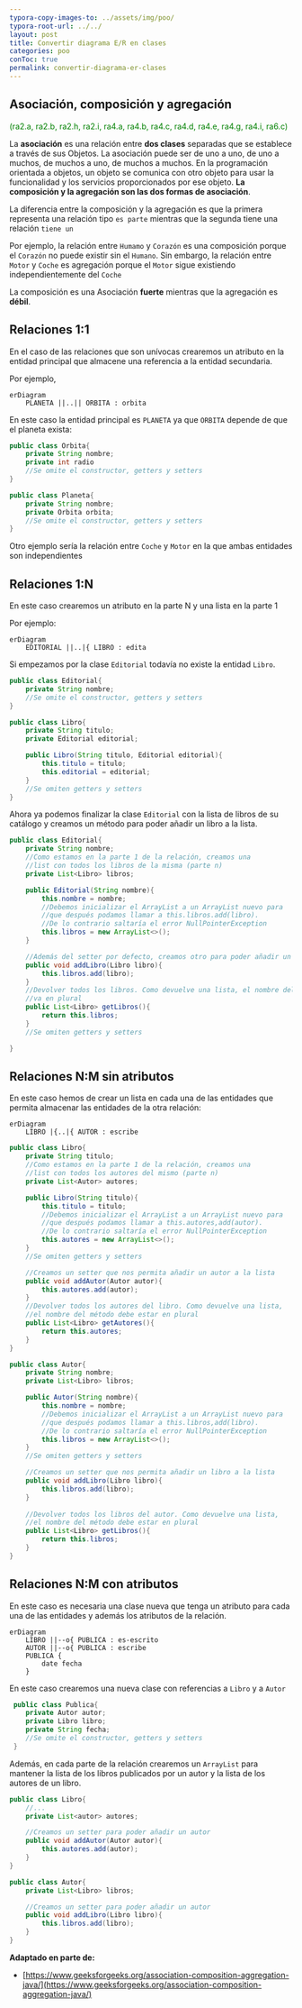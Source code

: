 ```yaml
---
typora-copy-images-to: ../assets/img/poo/
typora-root-url: ../../
layout: post
title: Convertir diagrama E/R en clases
categories: poo
conToc: true
permalink: convertir-diagrama-er-clases
---
```


## Asociación, composición y agregación

<span style='color:green'> (ra2.a, ra2.b, ra2.h, ra2.i, ra4.a, ra4.b, ra4.c, ra4.d, ra4.e, ra4.g, ra4.i, ra6.c)</span>

La **asociación** es una relación entre **dos clases** separadas que se establece a través de sus Objetos. La asociación puede ser de uno a uno, de uno a muchos, de muchos a uno, de muchos a muchos. En la programación orientada a objetos, un objeto se comunica con otro objeto para usar la funcionalidad y los servicios proporcionados por ese objeto. **La composición y la agregación son las dos formas de asociación**.

La diferencia entre la composición y la agregación es que la primera representa una relación tipo `es parte` mientras que la segunda tiene una relación `tiene un`

Por ejemplo, la relación entre `Humamo` y `Corazón` es una composición porque el `Corazón` no puede existir sin el `Humano`. Sin embargo, la relación entre `Motor` y `Coche` es agregación porque el `Motor` sigue existiendo independientemente del `Coche`

La composición es una Asociación **fuerte** mientras que la agregación es **débil**.

## Relaciones 1:1

En el caso de las relaciones que son unívocas crearemos un atributo en la entidad principal que almacene una referencia a la entidad secundaria.

Por ejemplo,

```mermaid
erDiagram
	PLANETA ||..|| ORBITA : orbita
```

En este caso la entidad principal es  `PLANETA` ya que `ORBITA` depende de que el planeta exista:

```java
public class Orbita{
	private String nombre;
	private int radio
    //Se omite el constructor, getters y setters
}
```

```java
public class Planeta{
    private String nombre;
    private Orbita orbita;
	//Se omite el constructor, getters y setters
}
```

Otro ejemplo sería la relación entre `Coche` y `Motor` en la que ambas entidades son independientes

## Relaciones 1:N

En este caso crearemos un atributo en la parte N y una lista en la parte 1

Por ejemplo:

```mermaid
erDiagram
	EDITORIAL ||..|{ LIBRO : edita
```
Si empezamos por la clase `Editorial` todavía no existe la entidad `Libro`.
```java
public class Editorial{
    private String nombre;
	//Se omite el constructor, getters y setters
}
```

```java
public class Libro{
    private String titulo;
    private Editorial editorial;

	public Libro(String titulo, Editorial editorial){
        this.titulo = titulo;
        this.editorial = editorial;
    }
    //Se omiten getters y setters
}
```

Ahora ya podemos finalizar la clase `Editorial` con la lista de libros de su catálogo y creamos un método para poder añadir un libro a la lista.

```java
public class Editorial{
    private String nombre;
    //Como estamos en la parte 1 de la relación, creamos una
    //list con todos los libros de la misma (parte n)
    private List<Libro> libros;

    public Editorial(String nombre){
        this.nombre = nombre;
        //Debemos inicializar el ArrayList a un ArrayList nuevo para 
        //que después podamos llamar a this.libros.add(libro). 
        //De lo contrario saltaría el error NullPointerException
        this.libros = new ArrayList<>();
    }

    //Además del setter por defecto, creamos otro para poder añadir un Libro
    public void addLibro(Libro libro){
        this.libros.add(libro);
    }
    //Devolver todos los libros. Como devuelve una lista, el nombre del método
    //va en plural
    public List<Libro> getLibros(){
        return this.libros;
    }
	//Se omiten getters y setters

}
```



## Relaciones N:M sin atributos

En este caso hemos de crear un lista en cada una de las entidades que permita almacenar las entidades de la otra relación:

```mermaid
erDiagram
	LIBRO |{..|{ AUTOR : escribe
```

```java
public class Libro{
    private String titulo;
    //Como estamos en la parte 1 de la relación, creamos una
    //list con todos los autores del mismo (parte n)
    private List<Autor> autores;

    public Libro(String titulo){
        this.titulo = titulo;
        //Debemos inicializar el ArrayList a un ArrayList nuevo para 
        //que después podamos llamar a this.autores,add(autor). 
        //De lo contrario saltaría el error NullPointerException
        this.autores = new ArrayList<>();
    }
	//Se omiten getters y setters

    //Creamos un setter que nos permita añadir un autor a la lista
    public void addAutor(Autor autor){
        this.autores.add(autor);
    }
    //Devolver todos los autores del libro. Como devuelve una lista,
    //el nombre del método debe estar en plural
    public List<Libro> getAutores(){
        return this.autores;
    }
}
```

```java
public class Autor{
    private String nombre;
    private List<Libro> libros;

    public Autor(String nombre){
        this.nombre = nombre;
        //Debemos inicializar el ArrayList a un ArrayList nuevo para 
        //que después podamos llamar a this.libros,add(libro). 
        //De lo contrario saltaría el error NullPointerException
        this.libros = new ArrayList<>();
    }
	//Se omiten getters y setters

    //Creamos un setter que nos permita añadir un libro a la lista
    public void addLibro(Libro libro){
        this.libros.add(libro);
    }
    
    //Devolver todos los libros del autor. Como devuelve una lista,
    //el nombre del método debe estar en plural
    public List<Libro> getLibros(){
        return this.libros;
    }
}
```

## Relaciones N:M con atributos

En este caso es necesaria una clase nueva que tenga un atributo para cada una de las entidades y además los atributos de la relación.

```mermaid
erDiagram
    LIBRO ||--o{ PUBLICA : es-escrito
    AUTOR ||--o{ PUBLICA : escribe
    PUBLICA {
    	date fecha
    }

```

En este caso crearemos una nueva clase con referencias a `Libro` y a `Autor`

```java
 public class Publica{
 	private Autor autor;
    private Libro libro;
    private String fecha;
    //Se omite el constructor, getters y setters
 }
```

Además, en cada parte de la relación crearemos un `ArrayList` para mantener la lista de los libros publicados por un autor y la lista de los autores de un libro.

```java
public class Libro{
	//...
    private List<autor> autores;

    //Creamos un setter para poder añadir un autor
    public void addAutor(Autor autor){
        this.autores.add(autor);
    }
}
```

```java
public class Autor{
    private List<Libro> libros;

    //Creamos un setter para poder añadir un autor
    public void addLibro(Libro libro){
        this.libros.add(libro);
    }
}
```

**Adaptado en parte de:**

* [https://www.geeksforgeeks.org/association-composition-aggregation-java/](https://www.geeksforgeeks.org/association-composition-aggregation-java/)
